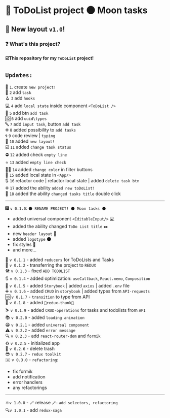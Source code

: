 # 📝 ToDoList project  🌑 **Moon tasks**  
## 📓 New layout `v1.0`!
### ❓ What's this project?
#### ☑️This repository for my `ToDoList` project! ####

## `Updates:` ##
🎉 `1`. create `new project!`  
📝 `2` add `task`   
🪝 `3` add `hooks`  
💻 `4` add `local state` inside component `<ToDoList />`    
🧈 `5` add btn `add task`  
🆔 `6` add `uuid\types`    
🔤 `7` add `input task`, button `add task`  
➕ `8` added possibility to `add tasks`  
🌀 `9` code review | `typing`  
🎨 `10` added `new layout!`  
☑️ `11` added `change task status`  
⛔ `12` added check `empty line`  
⭐ `13` added `empty line check`  
🧑‍🎨 `14` added `change color` in filter buttons    
📌 `15` added local state in `<App/>`  
🔃 `16` refactor code | refactor local state | added `delete task btn`   
➕ `17` added the ability `added new toDoList!`  
📌 `18` added the ability `changed tasks title` double click  
***
🎆 `v 0.1.0`: `🌑 RENAME PROJECT! 🌑 Moon tasks 🌑`
* added universal component `<EditableInput/>` 💻
* added the ability changed `ToDo List title` ✒️
* new `header layout` 🤯
* added `logotype` 🌑
* fix styles 🎨
* and more...  
  
🦾 `v 0.1.1` - added `reducers` for ToDoLists and Tasks  
📩 `v 0.1.2` - transferring the project to `REDUX`  
🛠️ `v 0.1.3` - fixed `ADD TODOLIST`  
🔃 `v 0.1.4` - added optimization: `useCallback`, `React.memo`, `Composition`  
🔵 `v 0.1.5` - added `Storybook` | added `axios` | added `.env` file  
➕ `v 0.1.6` - added `CRUD` in `storybook` | added types from `API-requests`  
🆔 `v 0.1.7` - `transition` to type from API    
🎿 `v 0.1.8` - added `🎿redux-thunk🎿`  
⛷️ `v 0.1.9` - added `CRUD-operations` for tasks and todolists from `API`  
📚 `v 0.2.0` - added `loading animation`  
😁 `v 0.2.1` - added `universal component`  
⚠️ `v 0.2.2` - added `error message`  
🔍️ `v 0.2.3` - add `react-router-dom` and `formik`  
♻️️ `v 0.2.5` - initialized app  
🚽 `v 0.2.6` - delete trash  
😎 `v 0.2.7` - `redux toolkit`  
✉️ `v 0.3.0` - `refactoring`:  
* fix formik
* add notification
* error handlers
* any refactorings   

***   

⚛️`v 1.0.0` - 🪄 release 🪄: `add selectors, refactoring`  
🔍`v 1.0.1` - add `redux-saga`




## 

